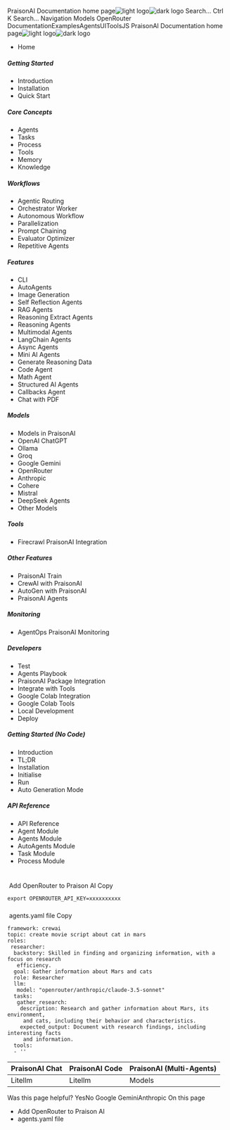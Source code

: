 PraisonAI Documentation home page![light logo](https://docs.praison.ai/images/praisonai-logo-large-dark.png)![dark logo](https://docs.praison.ai/images/praisonai-logo-large-light.png)
Search...
Ctrl K
Search...
Navigation
Models
OpenRouter
DocumentationExamplesAgentsUIToolsJS
PraisonAI Documentation home page![light logo](https://docs.praison.ai/images/praisonai-logo-large-dark.png)![dark logo](https://docs.praison.ai/images/praisonai-logo-large-light.png)
  * Home


##### Getting Started
  * Introduction
  * Installation
  * Quick Start


##### Core Concepts
  * Agents
  * Tasks
  * Process
  * Tools
  * Memory
  * Knowledge


##### Workflows
  * Agentic Routing
  * Orchestrator Worker
  * Autonomous Workflow
  * Parallelization
  * Prompt Chaining
  * Evaluator Optimizer
  * Repetitive Agents


##### Features
  * CLI
  * AutoAgents
  * Image Generation
  * Self Reflection Agents
  * RAG Agents
  * Reasoning Extract Agents
  * Reasoning Agents
  * Multimodal Agents
  * LangChain Agents
  * Async Agents
  * Mini AI Agents
  * Generate Reasoning Data
  * Code Agent
  * Math Agent
  * Structured AI Agents
  * Callbacks Agent
  * Chat with PDF


##### Models
  * Models in PraisonAI
  * OpenAI ChatGPT
  * Ollama
  * Groq
  * Google Gemini
  * OpenRouter
  * Anthropic
  * Cohere
  * Mistral
  * DeepSeek Agents
  * Other Models


##### Tools
  * Firecrawl PraisonAI Integration


##### Other Features
  * PraisonAI Train
  * CrewAI with PraisonAI
  * AutoGen with PraisonAI
  * PraisonAI Agents


##### Monitoring
  * AgentOps PraisonAI Monitoring


##### Developers
  * Test
  * Agents Playbook
  * PraisonAI Package Integration
  * Integrate with Tools
  * Google Colab Integration
  * Google Colab Tools
  * Local Development
  * Deploy


##### Getting Started (No Code)
  * Introduction
  * TL;DR
  * Installation
  * Initialise
  * Run
  * Auto Generation Mode


##### API Reference
  * API Reference
  * Agent Module
  * Agents Module
  * AutoAgents Module
  * Task Module
  * Process Module


# 
​
Add OpenRouter to Praison AI
Copy
```
export OPENROUTER_API_KEY=xxxxxxxxxx

```

### 
​
agents.yaml file
Copy
```
framework: crewai
topic: create movie script about cat in mars
roles:
 researcher:
  backstory: Skilled in finding and organizing information, with a focus on research
   efficiency.
  goal: Gather information about Mars and cats
  role: Researcher
  llm: 
   model: "openrouter/anthropic/claude-3.5-sonnet"
  tasks:
   gather_research:
    description: Research and gather information about Mars, its environment,
     and cats, including their behavior and characteristics.
    expected_output: Document with research findings, including interesting facts
     and information.
  tools:
  - ''

```

PraisonAI Chat| PraisonAI Code| PraisonAI (Multi-Agents)  
---|---|---  
Litellm| Litellm| Models  
Was this page helpful?
YesNo
Google GeminiAnthropic
On this page
  * Add OpenRouter to Praison AI
  * agents.yaml file


